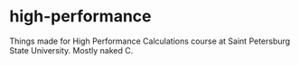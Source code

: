 # high-performance
Things made for High Performance Calculations course at Saint Petersburg State University. Mostly naked C.
